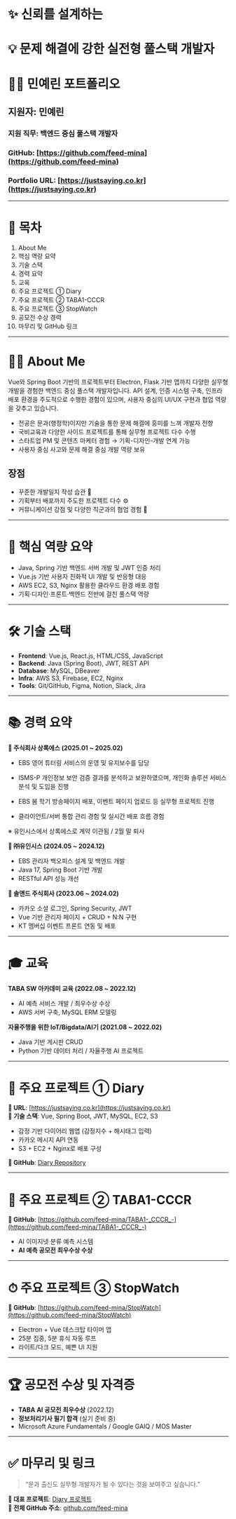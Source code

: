 
# ✨ 신뢰를 설계하는
# 💡 문제 해결에 강한 실전형 풀스택 개발자
# 👩‍💻 민예린 포트폴리오

## 지원자: 민예린  
### 지원 직무: 백엔드 중심 풀스택 개발자  
### GitHub: [https://github.com/feed-mina](https://github.com/feed-mina)  
### Portfolio URL: [https://justsaying.co.kr](https://justsaying.co.kr)

---

# 📑 목차
1. About Me  
2. 핵심 역량 요약  
3. 기술 스택  
4. 경력 요약  
5. 교육  
6. 주요 프로젝트 ① Diary  
7. 주요 프로젝트 ② TABA1-CCCR  
8. 주요 프로젝트 ③ StopWatch  
9. 공모전 수상 경력  
10. 마무리 및 GitHub 링크  

---

# 👩‍💻 About Me
Vue와 Spring Boot 기반의 프로젝트부터 Electron, Flask 기반 앱까지 다양한 실무형 개발을 경험한 백엔드 중심 풀스택 개발자입니다. API 설계, 인증 시스템 구축, 인프라 배포 환경을 주도적으로 수행한 경험이 있으며, 사용자 중심의 UI/UX 구현과 협업 역량을 갖추고 있습니다.

- 전공은 문과(행정학)이지만 기술을 통한 문제 해결에 흥미를 느껴 개발자 전향  
- 국비교육과 다양한 사이드 프로젝트를 통해 실무형 프로젝트 다수 수행  
- 스타트업 PM 및 콘텐츠 마케터 경험 → 기획-디자인-개발 연계 가능  
- 사용자 중심 사고와 문제 해결 중심 개발 역량 보유  

## 장점  
- 꾸준한 개발일지 작성 습관 📝  
- 기획부터 배포까지 주도한 프로젝트 다수 ⚙️  
- 커뮤니케이션 강점 및 다양한 직군과의 협업 경험 💬  

---

# 🚀 핵심 역량 요약
- Java, Spring 기반 백엔드 서버 개발 및 JWT 인증 처리  
- Vue.js 기반 사용자 친화적 UI 개발 및 반응형 대응  
- AWS EC2, S3, Nginx 활용한 클라우드 환경 배포 경험  
- 기획·디자인·프론트·백엔드 전반에 걸친 풀스택 역량  

---

# 🛠 기술 스택
- **Frontend**: Vue.js, React.js, HTML/CSS, JavaScript  
- **Backend**: Java (Spring Boot), JWT, REST API  
- **Database**: MySQL, DBeaver  
- **Infra**: AWS S3, Firebase, EC2, Nginx  
- **Tools**: Git/GitHub, Figma, Notion, Slack, Jira  

---

# 📚 경력 요약

**🏢 주식회사 상록에스 (2025.01 ~ 2025.02)**  
- EBS 영어 튜터링 서비스의 운영 및 유지보수를 담당

- ISMS-P 개인정보 보안 검증 결과를 분석하고 보완하였으며, 개인화 솔루션 서비스 분석 및 도입을 진행

- EBS 봄 학기 방송페이지 배포, 이벤트 페이지 업로드 등 실무형 프로젝트 진행

- 클라이언트/서버 통합 관리 경험 및 실시간 배포 흐름 경험

※ 유인시스에서 상록에스로 계약 이관됨 / 2월 말 퇴사
 

**🏢 ㈜유인시스 (2024.05 ~ 2024.12)**  
- EBS 관리자 백오피스 설계 및 백엔드 개발  
- Java 17, Spring Boot 기반 개발  
- RESTful API 성능 개선  

**🏢 솔앤드 주식회사 (2023.06 ~ 2024.02)**  
- 카카오 소셜 로그인, Spring Security, JWT  
- Vue 기반 관리자 페이지 + CRUD + N:N 구현  
- KT 멤버십 이벤트 프론트 연동 및 배포  

---

# 🎓 교육

**TABA SW 아카데미 교육 (2022.08 ~ 2022.12)**  
-  AI 예측 서비스 개발 / 최우수상 수상  
- AWS 서버 구축, MySQL ERM 모델링  

**자율주행을 위한 IoT/Bigdata/AI기 (2021.08 ~ 2022.02)**  
- Java 기반 게시판 CRUD  
- Python 기반 데이터 처리 / 자율주행 AI 프로젝트  

---

# 📘 주요 프로젝트 ① Diary
**📍 URL**: [https://justsaying.co.kr](https://justsaying.co.kr)  
**🔧 기술 스택**: Vue, Spring Boot, JWT, MySQL, EC2, S3  

- 감정 기반 다이어리 웹앱 (감정지수 + 해시태그 입력)  
- 카카오 메시지 API 연동  
- S3 + EC2 + Nginx로 배포 구성  

**🔗 GitHub**: [Diary Repository](https://github.com/feed-mina/Diary)  

---

# 📙 주요 프로젝트 ② TABA1-CCCR
**📍 GitHub**: [https://github.com/feed-mina/TABA1-_CCCR_-](https://github.com/feed-mina/TABA1-_CCCR_-)  

-  AI 이미지넷 분류 예측 시스템  
- **AI 예측 공모전 최우수상 수상**  

---

# ⏱ 주요 프로젝트 ③ StopWatch
**📍 GitHub**: [https://github.com/feed-mina/StopWatch](https://github.com/feed-mina/StopWatch)  

- Electron + Vue 데스크탑 타이머 앱  
- 25분 집중, 5분 휴식 자동 루프  
- 라이트/다크 모드, 예쁜 UI 지원  

---

# 🏆 공모전 수상 및 자격증

- **TABA AI 공모전 최우수상** (2022.12)  
- **정보처리기사 필기 합격** (실기 준비 중)  
- Microsoft Azure Fundamentals / Google GAIQ / MOS Master  

---

# ✅ 마무리 및 링크
> “문과 출신도 실무형 개발자가 될 수 있다는 것을 보여주고 싶습니다.”

**📌 대표 프로젝트**: [Diary 프로젝트](https://github.com/feed-mina/Diary)  
**📎 전체 GitHub 주소**: [github.com/feed-mina](https://github.com/feed-mina)  
